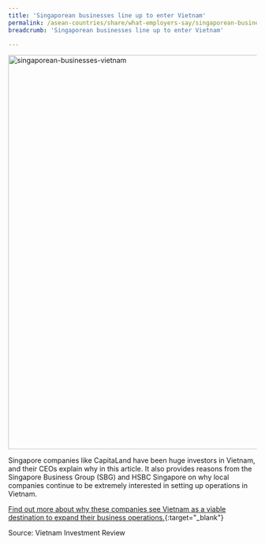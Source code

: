 ```yaml
---
title: 'Singaporean businesses line up to enter Vietnam'
permalink: /asean-countries/share/what-employers-say/singaporean-businesses-vietnam/
breadcrumb: 'Singaporean businesses line up to enter Vietnam'

---
```



<img src="\images\asean-employers\singaporean-businesses-vietnam.jpg" alt="singaporean-businesses-vietnam" style="width:800px;" />

Singapore companies like CapitaLand have been huge investors in Vietnam, and their CEOs explain why in this article. It also provides reasons from the Singapore Business Group (SBG) and HSBC Singapore on why local companies continue to be extremely interested in setting up operations in Vietnam.

[Find out more about why these companies see Vietnam as a viable destination to expand their business operations.](https://www.vir.com.vn/singaporean-businesses-line-up-to-enter-vietnam-66710.html){:target="_blank"}

Source: Vietnam Investment Review
